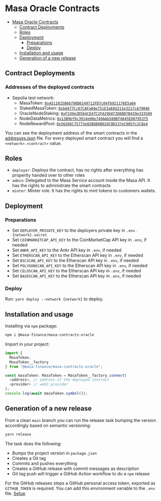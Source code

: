 # Masa Oracle Contracts

<!-- TOC -->
* [Masa Oracle Contracts](#masa-oracle-contracts)
  * [Contract Deployments](#contract-deployments)
  * [Roles](#roles)
  * [Deployment](#deployment)
    * [Preparations](#preparations)
    * [Deploy](#deploy)
  * [Installation and usage](#installation-and-usage)
  * [Generation of a new release](#generation-of-a-new-release)
<!-- TOC -->

## Contract Deployments

### Addresses of the deployed contracts

* Sepolia test network:
  * MasaToken: [`0x4511815866790D0149712FD7c04f6921176E5a04`](https://sepolia.etherscan.io/address/0x4511815866790D0149712FD7c04f6921176E5a04)
  * StakedMasaToken: [`0xb4477Cc67CAFa04e751E3aE0d211e321fcA79046`](https://sepolia.etherscan.io/address/0xb4477Cc67CAFa04e751E3aE0d211e321fcA79046)
  * OracleNodeStaking: [`0xF339e2D564CE47C2FA29b073D6BD7B439e333589`](https://sepolia.etherscan.io/address/0xF339e2D564CE47C2FA29b073D6BD7B439e333589)
  * NodeDataMetrics: [`0x13B9bf9c3914e00e740AAb588Bf4845ED07953f5`](https://sepolia.etherscan.io/address/0x13B9bf9c3914e00e740AAb588Bf4845ED07953f5)
  * NodeRewardPool: [`0x56266C75773e82B886B02dC0D137eC005fc2C8e4`](https://sepolia.etherscan.io/address/0x56266C75773e82B886B02dC0D137eC005fc2C8e4)

You can see the deployment address of the smart contracts in the [addresses.json](addresses.json) file. For every deployed smart contract you will find a `<network>.<contract>` value.

## Roles

- `deployer`: Deploys the contract, has no rights after everything has properlty handed over to other roles
- `admin`: Delegated to the Masa Service account inside the Masa API. It has the rights to administrate the smart
  contracts
- `minter`: Minter role. It has the rights to mint tokens to customers wallets.

## Deployment

### Preparations

* Set `DEPLOYER_PRIVATE_KEY` to the deployers private key in `.env.{network}.secret`
* Set `COINMARKETCAP_API_KEY` to the CoinMarketCap API key in `.env`, if needed
* Set `ANKR_API_KEY` to the Ankr API key in `.env`, if needed
* Set `ETHERSCAN_API_KEY` to the Etherscan API key in `.env`, if needed
* Set `BSCSCAN_API_KEY` to the Etherscan API key in `.env`, if needed
* Set `POLYGONSCAN_API_KEY` to the Etherscan API key in `.env`, if needed
* Set `CELOSCAN_API_KEY` to the Etherscan API key in `.env`, if needed
* Set `BASESCAN_API_KEY` to the Etherscan API key in `.env`, if needed

### Deploy

Run: `yarn deploy --network {network}` to deploy.

## Installation and usage

Installing via `npm` package:

```bash
npm i @masa-finance/masa-contracts-oracle
```

Import in your project:

```typescript
import {
  MasaToken,
  MasaToken__factory
} from "@masa-finance/masa-contracts-oracle";

const masaToken: MasaToken = MasaToken__factory.connect(
  <address>, // address of the deployed contract
  <provider> // web3 provider
);
console.log(await masaToken.symbol());
```

## Generation of a new release

From a clean `main` branch you can run the release task bumping the version accordingly based on semantic versioning:

```bash
yarn release
```

The task does the following:

* Bumps the project version in `package.json`
* Creates a Git tag
* Commits and pushes everything
* Creates a GitHub release with commit messages as description
* Git tag push will trigger a GitHub Action workflow to do a `npm` release

For the GitHub releases steps a GitHub personal access token, exported as `GITHUB_TOKEN` is required. You can add this
environment variable to the `.env` file. [Setup](https://github.com/release-it/release-it#github-releases)
